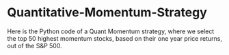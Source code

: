 # Quantitative-Momentum-Strategy
Here is the Python code of a Quant Momentum strategy, where we select the top 50 highest momentum stocks, based on their one year price returns, out of the S&amp;P 500.

